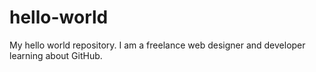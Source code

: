 # hello-world
My hello world repository.
I am a freelance web designer and developer learning about GitHub.
